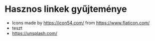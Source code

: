 # Hasznos linkek gyűjteménye

- Icons made by https://icon54.com/ from https://www.flaticon.com/
- teszt
- https://unsplash.com/
